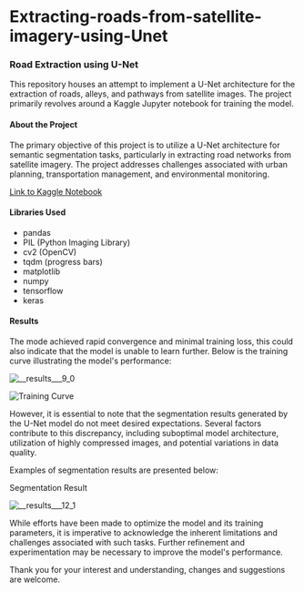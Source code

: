 # Extracting-roads-from-satellite-imagery-using-Unet

### Road Extraction using U-Net

This repository houses an attempt to implement a U-Net architecture for the extraction of roads, alleys, and pathways from satellite images. The project primarily revolves around a Kaggle Jupyter notebook for training the model.

#### About the Project

The primary objective of this project is to utilize a U-Net architecture for semantic segmentation tasks, particularly in extracting road networks from satellite imagery. The project addresses challenges associated with urban planning, transportation management, and environmental monitoring.

[Link to Kaggle Notebook](https://www.kaggle.com/code/dobariyanaitik/road-extraction-using-u-net)

#### Libraries Used

- pandas
- PIL (Python Imaging Library)
- cv2 (OpenCV)
- tqdm (progress bars)
- matplotlib
- numpy
- tensorflow
- keras

#### Results

The mode achieved rapid convergence and minimal training loss, this could also indicate that the model is unable to learn further. Below is the training curve illustrating the model's performance:

![__results___9_0](https://github.com/NaitikDobariya/Extracting-roads-from-satellite-imagery-using-Unet/assets/113834773/cc42673d-0586-45b0-8ae9-95de37332f42)


![Training Curve](training_curve.png)

However, it is essential to note that the segmentation results generated by the U-Net model do not meet desired expectations. Several factors contribute to this discrepancy, including suboptimal model architecture, utilization of highly compressed images, and potential variations in data quality.

Examples of segmentation results are presented below:

Segmentation Result 

![__results___12_1](https://github.com/NaitikDobariya/Extracting-roads-from-satellite-imagery-using-Unet/assets/113834773/0a0f770a-f838-4ab2-96fc-4bbd55ac08f9)


While efforts have been made to optimize the model and its training parameters, it is imperative to acknowledge the inherent limitations and challenges associated with such tasks. Further refinement and experimentation may be necessary to improve the model's performance.

Thank you for your interest and understanding, changes and suggestions are welcome.

